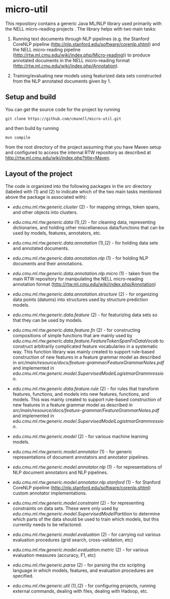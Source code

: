# micro-util

This repository contains a generic Java ML/NLP library used 
primarily with the NELL micro-reading projects .  The library helps 
with two main tasks:  

1.  Running text documents through NLP pipelines 
(e.g. the Stanford CoreNLP pipeline 
(http://nlp.stanford.edu/software/corenlp.shtml) and the
NELL micro-reading pipeline 
(http://rtw.ml.cmu.edu/wiki/index.php/Micro-reading)) 
to produce annotated documents in the NELL micro-reading
format (http://rtw.ml.cmu.edu/wiki/index.php/Annotation). 

2. Training/evaluating new models using featurized 
data sets constructed from the NLP annotated documents given
by 1.

## Setup and build ##

You can get the source code for the project by running

    git clone https://github.com/cmunell/micro-util.git
    
and then build by running

    mvn compile 
    
from the root directory of the project assuming that you have
Maven setup and configured to access the internal RTW repository
as described at http://rtw.ml.cmu.edu/wiki/index.php?title=Maven.

## Layout of the project ##

The code is organized into the following packages in the *src* directory 
(labeled with (1) and (2) to indicate which of the two main tasks mentioned
above the package is associated with):

*	*edu.cmu.ml.rtw.generic.cluster* (2) - for mapping strings,
token spans, and other objects into clusters.

*	*edu.cmu.ml.rtw.generic.data* (1),(2) - for cleaning data, 
representing dictionaries, and holding other miscellaneous data/functions
that can be used by models, features, annotators, etc.

*	*edu.cmu.ml.rtw.generic.data.annotation* (1),(2) - for 
holding data sets and annotated documents.

*	*edu.cmu.ml.rtw.generic.data.annotation.nlp* (1) - for
holding NLP documents and their annotations.

*	*edu.cmu.ml.rtw.generic.data.annotation.nlp.micro* (1) - taken 
from the main RTW repository for manipulating the NELL micro-reading
annotation format (http://rtw.ml.cmu.edu/wiki/index.php/Annotation)

*	*edu.cmu.ml.rtw.generic.data.annotation.structure* (2) - for organizing 
data points (datums) into structures used by structure prediction models.

*	*edu.cmu.ml.rtw.generic.data.feature* (2) - for featurizing data
sets so that they can be used by models.

*	*edu.cmu.ml.rtw.generic.data.feature.fn* (2) - for 
constructing compositions
of simple functions that are mainly used by 
*edu.cmu.ml.rtw.generic.data.feature.FeatureTokenSpanFnDataVocab* to construct
arbitrarily complicated feature 
vocabularies in a systematic way.  This function
library was mainly created to support rule-based construction of 
new features in a feature grammar model as described in
*src/main/resource/docs/feature-grammar/FeatureGrammarNotes.pdf* and 
implemented in 
*edu.cmu.ml.rtw.generic.model.SupervisedModelLogistmarGrammression*.

*	*edu.cmu.ml.rtw.generic.data.feature.rule* (2) - for rules that 
transform features, functions, and models into new features, functions, and 
models.  This was mainly created to support rule-based construction of 
new features in a feature grammar model as described in
*src/main/resource/docs/feature-grammar/FeatureGrammarNotes.pdf* and 
implemented in 
*edu.cmu.ml.rtw.generic.model.SupervisedModelLogistmarGrammression*.

*	*edu.cmu.ml.rtw.generic.model* (2) - for various machine learning
models.

*	*edu.cmu.ml.rtw.generic.model.annotator* (1) - for generic 
representations of document annotators and annotator pipelines.

*	*edu.cmu.ml.rtw.generic.model.annotator.nlp* (1) - for representations
of NLP document annotators and NLP pipelines.

*	*edu.cmu.ml.rtw.generic.model.annotator.nlp.stanford* (1) - for
Stanford CoreNLP pipeline 
(http://nlp.stanford.edu/software/corenlp.shtml) custom annotator 
implementations.

*	*edu.cmu.ml.rtw.generic.model.constraint* (2) - for representing 
constraints on data sets.  These were only used by 
*edu.cmu.ml.rtw.generic.model.SupervisedModelPartition* to determine which
parts of the data should be used to train which models, but this currently
needs to be refactored.

*	*edu.cmu.ml.rtw.generic.model.evaluation* (2) - for carrying out
various evaluation procedures (grid search, cross-validation, etc)

*	*edu.cmu.ml.rtw.generic.model.evaluation.metric* (2) - for 
various evaluation measures (accuracy, F1, etc)

*	*edu.cmu.ml.rtw.generic.parse* (2) - for parsing the ctx scripting 
language in which models, features, and evaluation procedures are
specified.

*	*edu.cmu.ml.rtw.generic.util* (1),(2) - for configuring projects,
 running external commands, dealing with files, dealing with Hadoop, etc.

 
